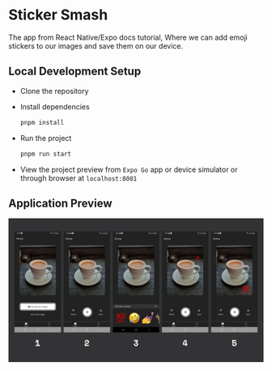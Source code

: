 # Sticker Smash

The app from React Native/Expo docs tutorial, Where we can add emoji stickers to our images and save them on our device.

## Local Development Setup

- Clone the repository

- Install dependencies

  ```sh
  pnpm install
  ```

- Run the project

  ```sh
  pnpm run start
  ```

- View the project preview from `Expo Go` app or device simulator or through browser at `localhost:8081`

## Application Preview

![Preview of the Sticker Smash application](./assets/images/preview.png)
